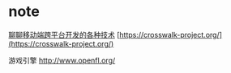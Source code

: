 # note


[聊聊移动端跨平台开发的各种技术](http://fex.baidu.com/blog/2015/05/cross-mobile/)
[https://crosswalk-project.org/](https://crosswalk-project.org/)

游戏引擎
http://www.openfl.org/